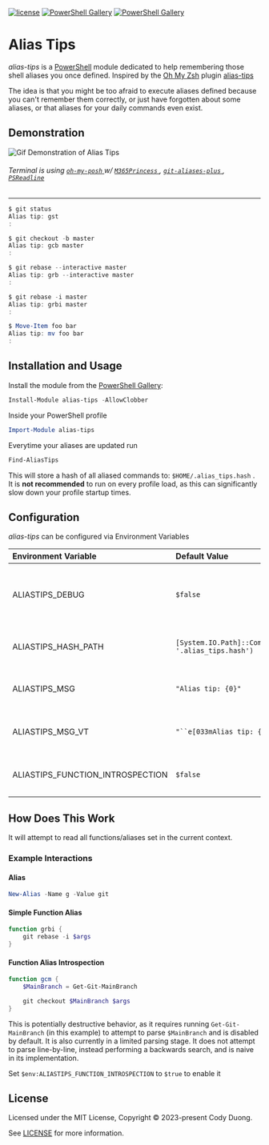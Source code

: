 [![license](https://img.shields.io/github/license/codyduong/powershell-alias-tips.svg)](./LICENSE)
[![PowerShell Gallery](https://img.shields.io/powershellgallery/v/alias-tips.svg)](https://www.powershellgallery.com/packages/alias-tips/)
[![PowerShell Gallery](https://img.shields.io/powershellgallery/dt/alias-tips.svg)](https://www.powershellgallery.com/packages/alias-tips/)

# Alias Tips

*alias-tips* is a [PowerShell](https://microsoft.com/powershell) module dedicated to help remembering those shell aliases you once defined. Inspired by the [Oh My Zsh](https://github.com/robbyrussell/oh-my-zsh) plugin [alias-tips](https://github.com/djui/alias-tips)

The idea is that you might be too afraid to execute aliases defined because you can't remember them correctly, or just have forgotten about some aliases, or that aliases for your daily commands even exist.

## Demonstration

![Gif Demonstration of Alias Tips](./media/demo.gif)

###### Terminal is using [ `oh-my-posh` ](https://ohmyposh.dev/) w/ [ `M365Princess` ](https://ohmyposh.dev/docs/themes#m365princess), [ `git-aliases-plus` ](https://github.com/codyduong/powershell-git-aliases-plus), [ `PSReadline` ](https://github.com/PowerShell/PSReadLine)

------------------

```powershell
$ git status
Alias tip: gst
:

$ git checkout -b master
Alias tip: gcb master
:

$ git rebase --interactive master
Alias tip: grb --interactive master
:

$ git rebase -i master
Alias tip: grbi master
:

$ Move-Item foo bar
Alias tip: mv foo bar
:
```

## Installation and Usage

Install the module from the [PowerShell Gallery](https://www.powershellgallery.com/): 

```powershell
Install-Module alias-tips -AllowClobber
```

Inside your PowerShell profile

```powershell
Import-Module alias-tips
```

Everytime your aliases are updated run

```powershell
Find-AliasTips
```

This will store a hash of all aliased commands to: `$HOME/.alias_tips.hash` . It is **not recommended** to run on every profile load, as this can significantly slow down your profile startup times.

## Configuration

*alias-tips* can be configured via Environment Variables

| Environment Variable             | Default Value                                            | Description                                                                               |
| :------------------------------- | :------------------------------------------------------- | :---------------------------------------------------------------------------------------- |
| ALIASTIPS_DEBUG                  | `$false`                                                 | Enable to show debug messages when processing commands                                    |
| ALIASTIPS_HASH_PATH              | `[System.IO.Path]::Combine("$HOME", '.alias_tips.hash')` | File Path to store results from `Find-AliasTips`                                          |
| ALIASTIPS_MSG                    | `"Alias tip: {0}"`                                       | Alias hint message for non-virtual terminals                                              |
| ALIASTIPS_MSG_VT                 | `"``e[033mAlias tip: {0}``e[m"`                          | Alias hint message for virtual terminals                                                  |
| ALIASTIPS_FUNCTION_INTROSPECTION | `$false`                                                 | **POTENTIALLY DESTRUCTIVE** [Function Alias Introspection](#function-alias-introspection) |

## How Does This Work

It will attempt to read all functions/aliases set in the current context. 

### Example Interactions

#### Alias
```powershell
New-Alias -Name g -Value git
```

#### Simple Function Alias

```powershell
function grbi {
	git rebase -i $args
}
```

#### Function Alias Introspection

```powershell
function gcm {
	$MainBranch = Get-Git-MainBranch

	git checkout $MainBranch $args
}
```

This is potentially destructive behavior, as it requires running `Get-Git-MainBranch` (in this example)
to attempt to parse `$MainBranch` and is disabled by default. It is also currently in a limited parsing stage.
It does not attempt to parse line-by-line, instead performing a backwards search, and is naive in its
implementation.

Set `$env:ALIASTIPS_FUNCTION_INTROSPECTION` to `$true` to enable it

## License

Licensed under the MIT License, Copyright © 2023-present Cody Duong.

See [LICENSE](./LICENSE) for more information.
